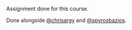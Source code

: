 Assignment done for this course.

Done alongside [@chrisargy](https://github.com/chrisargy) and [@spyrosbazios](https://github.com/spyrosbazios).
